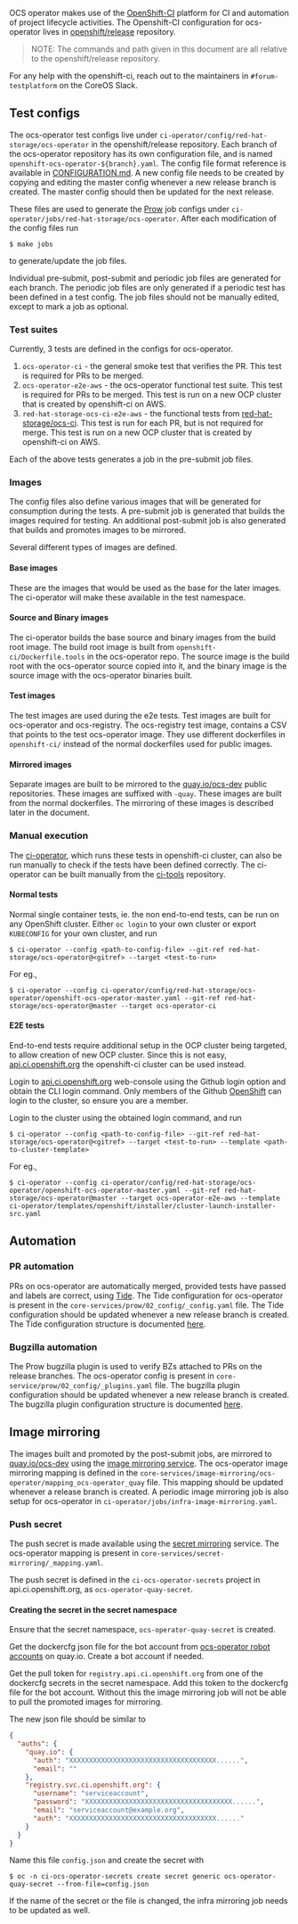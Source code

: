OCS operator makes use of the [OpenShift-CI][1] platform for CI and automation of project lifecycle activities.
The Openshift-CI configuration for ocs-operator lives in [openshift/release][2] repository.

> NOTE: The commands and path given in this document are all relative to the openshift/release repository.

For any help with the openshift-ci, reach out to the maintainers in `#forum-testplatform` on the CoreOS Slack.


## Test configs

The ocs-operator test configs live under `ci-operator/config/red-hat-storage/ocs-operator` in the openshift/release repository.
Each branch of the ocs-operator repository has its own configuration file, and is named `openshift-ocs-operator-${branch}.yaml`.
The config file format reference is available in [CONFIGURATION.md][4].
A new config file needs to be created by copying and editing the master config whenever a new release branch is created.
The master config should then be updated for the next release.

These files are used to generate the [Prow][3] job configs under `ci-operator/jobs/red-hat-storage/ocs-operator`. After each modification of the config files run

```console
$ make jobs
```

to generate/update the job files.

Individual pre-submit, post-submit and periodic job files are generated for each branch.
The periodic job files are only generated if a periodic test has been defined in a test config.
The job files should not be manually edited, except to mark a job as optional.

### Test suites

Currently, 3 tests are defined in the configs for ocs-operator.

1. `ocs-operator-ci` - the general smoke test that verifies the PR. This test is required for PRs to be merged.
2. `ocs-operator-e2e-aws` - the ocs-operator functional test suite. This test is required for PRs to be merged. This test is run on a new OCP cluster that is created by openshift-ci on AWS.
3. `red-hat-storage-ocs-ci-e2e-aws` - the functional tests from [red-hat-storage/ocs-ci][5]. This test is run for each PR, but is not required for merge. This test is run on a new OCP cluster that is created by openshift-ci on AWS.

Each of the above tests generates a job in the pre-submit job files.

### Images

The config files also define various images that will be generated for consumption during the tests. A pre-submit job is generated that builds the images required for testing. An additional post-submit job is also generated that builds and promotes images to be mirrored.

Several different types of images are defined.

#### Base images

These are the images that would be used as the base for the later images. The ci-operator will make these available in the test namespace.

#### Source and Binary images

The ci-operator builds the base source and binary images from the build root image. The build root image is built from `openshift-ci/Dockerfile.tools` in the ocs-operator repo.
The source image is the build root with the ocs-operator source copied into it, and the binary image is the source image with the ocs-operator binaries built.

#### Test images

The test images are used during the e2e tests. Test images are built for ocs-operator and ocs-registry. The ocs-registry test image, contains a CSV that points to the test ocs-operator image. They use different dockerfiles in `openshift-ci/` instead of the normal dockerfiles used for public images.

#### Mirrored images

Separate images are built to be mirrored to the [quay.io/ocs-dev][6] public repositories. These images are suffixed with `-quay`. These images are built from the normal dockerfiles. The mirroring of these images is described later in the document.

### Manual execution

The [ci-operator][7], which runs these tests in openshift-ci cluster, can also be run manually to check if the tests have been defined correctly. The ci-operator can be built manually from the [ci-tools][8] repository.

#### Normal tests

Normal single container tests, ie. the non end-to-end tests, can be run on any OpenShift cluster. Either `oc login` to your own cluster or export `KUBECONFIG` for your own cluster, and run

```console
$ ci-operator --config <path-to-config-file> --git-ref red-hat-storage/ocs-operator@<gitref> --target <test-to-run>
```

For eg.,

```console
$ ci-operator --config ci-operator/config/red-hat-storage/ocs-operator/openshift-ocs-operator-master.yaml --git-ref red-hat-storage/ocs-operator@master --target ocs-operator-ci
```

#### E2E tests

End-to-end tests require additional setup in the OCP cluster being targeted, to allow creation of new OCP cluster. Since this is not easy, [api.ci.openshift.org][1] the openshift-ci cluster can be used instead.

Login to [api.ci.openshift.org][1] web-console using the Github login option and obtain the CLI login command. Only members of the Github [OpenShift][9] can login to the cluster, so ensure you are a member.

Login to the cluster using the obtained login command, and run

```console
$ ci-operator --config <path-to-config-file> --git-ref red-hat-storage/ocs-operator@<gitref> --target <test-to-run> --template <path-to-cluster-template>
```

For eg.,

```console
$ ci-operator --config ci-operator/config/red-hat-storage/ocs-operator/openshift-ocs-operator-master.yaml --git-ref red-hat-storage/ocs-operator@master --target ocs-operator-e2e-aws --template ci-operator/templates/openshift/installer/cluster-launch-installer-src.yaml
```

## Automation

### PR automation

PRs on ocs-operator are automatically merged, provided tests have passed and labels are correct, using [Tide][10].
The Tide configuration for ocs-operator is present in the `core-services/prow/02_config/_config.yaml` file.
The Tide configuration should be updated whenever a new release branch is created.
The Tide configuration structure is documented [here][14].

### Bugzilla automation

The Prow bugzilla plugin is used to verify BZs attached to PRs on the release branches.
The ocs-operator config is present in `core-service/prow/02_config/_plugins.yaml` file.
The bugzilla plugin configuration should be updated whenever a new release branch is created.
The bugzilla plugin configuration structure is documented [here][15].

## Image mirroring

The images built and promoted by the post-submit jobs, are mirrored to [quay.io/ocs-dev][6] using the [image mirroring service][11].
The ocs-operator image mirroring mapping is defined in the `core-services/image-mirroring/ocs-operator/mapping_ocs-operator_quay` file.
This mapping should be updated whenever a release branch is created.
A periodic image mirroring job is also setup for ocs-operator in `ci-operator/jobs/infra-image-mirroring.yaml`.

### Push secret

The push secret is made available using the [secret mirroring][12] service. The ocs-operator mapping is present in `core-services/secret-mirroring/_mapping.yaml`.

The push secret is defined in the `ci-ocs-operator-secrets` project in api.ci.openshift.org, as `ocs-operator-quay-secret`.

#### Creating the secret in the secret namespace

Ensure that the secret namespace, `ocs-operator-quay-secret` is created.

Get the dockercfg json file for the bot account from [ocs-operator robot accounts][12] on quay.io. Create a bot account if needed.

Get the pull token for `registry.api.ci.openshift.org` from one of the dockercfg secrets in the secret namespace. Add this token to the dockercfg file for the bot account. Without this the image mirroring job will not be able to pull the promoted images for mirroring.

The new json file should be similar to

```json
{
  "auths": {
    "quay.io": {
      "auth": "XXXXXXXXXXXXXXXXXXXXXXXXXXXXXXXXXXXXX......",
      "email": ""
    },
    "registry.svc.ci.openshift.org": {
      "username": "serviceaccount",
      "password": "XXXXXXXXXXXXXXXXXXXXXXXXXXXXXXXXXXXXX......",
      "email": "serviceaccount@example.org",
      "auth": "XXXXXXXXXXXXXXXXXXXXXXXXXXXXXXXXXXXXX......"
    }
  }
}
```

Name this file `config.json` and create the secret with

```console
$ oc -n ci-ocs-operator-secrets create secret generic ocs-operator-quay-secret --from-file=config.json
```

If the name of the secret or the file is changed, the infra mirroring job needs to be updated as well.

[1]: https://api.ci.openshift.org
[2]: https://github.com/openshift/release
[3]: https://github.com/kubernetes/test-infra/tree/master/prow
[4]: https://github.com/openshift/ci-tools/blob/master/CONFIGURATION.md
[5]: https://github.com/red-hat-storage/ocs-ci
[6]: https://quay.io/ocs-dev
[7]: https://github.com/openshift/ci-tools/blob/master/CI_OPERATOR.md
[8]: https://github.com/openshift/ci-tools
[9]: https://github.com/openshift
[10]: https://github.com/kubernetes/test-infra/tree/master/prow/tide
[11]: https://github.com/openshift/release/blob/master/core-services/image-mirroring/README.md
[12]: https://github.com/openshift/release/blob/master/core-services/secret-mirroring/README.md
[13]: https://quay.io/organization/ocs-dev?tab=robots
[14]: https://godoc.org/github.com/kubernetes/test-infra/prow/config#Tide
[15]: https://godoc.org/k8s.io/test-infra/prow/plugins#BugzillaBranchOptions
